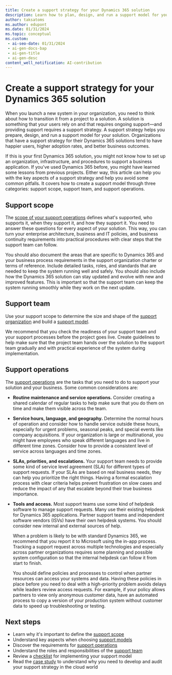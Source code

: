 ```yaml
---
title: Create a support strategy for your Dynamics 365 solution
description: Learn how to plan, design, and run a support model for your Dynamics 365 solution by defining the scope, team, processes, and tools.
author: taksatoms
ms.author: edupont
ms.date: 01/31/2024
ms.topic: conceptual
ms.custom:
 - ai-seo-date: 01/31/2024
 - ai-gen-docs-bap
 - ai-gen-title
 - ai-gen-desc
content_well_notification: AI-contribution
---
```


# Create a support strategy for your Dynamics 365 solution

When you launch a new system in your organization, you need to think about how to transition it from a project to a solution. A solution is something that your users rely on and that requires ongoing support&mdash;and providing support requires a support strategy. A support strategy helps you prepare, design, and run a support model for your solution. Organizations that have a support strategy for their Dynamics 365 solutions tend to have happier users, higher adoption rates, and better business outcomes.

If this is your first Dynamics 365 solution, you might not know how to set up an organization, infrastructure, and procedures to support a business application. If you've used Dynamics 365 before, you might have learned some lessons from previous projects. Either way, this article can help you with the key aspects of a support strategy and help you avoid some common pitfalls. It covers how to create a support model through three categories: support scope, support team, and support operations.

## Support scope

The [scope of your support operations](transition-to-support-scope.md) defines what's supported, who supports it, when they support it, and how they support it. You need to answer these questions for every aspect of your solution. This way, you can turn your enterprise architecture, business and IT policies, and business continuity requirements into practical procedures with clear steps that the support team can follow.

You should also document the areas that are specific to Dynamics 365 and your business process requirements in the support organization charter or terms of reference. Include detailed tasks, roles, and standards that are needed to keep the system running well and safely. You should also include how the Dynamics 365 solution can stay updated and evolve with new and improved features. This is important so that the support team can keep the system running smoothly while they work on the next update.

## Support team

Use your support scope to determine the size and shape of the [support organization](transition-to-support-team.md) and build a [support model](transition-to-support-models.md).

We recommend that you check the readiness of your support team and your support processes before the project goes live. Create guidelines to help make sure that the project team hands over the solution to the support team gradually and with practical experience of the system during implementation.

## Support operations

The [support operations](transition-to-support-operations.md) are the tasks that you need to do to support your solution and your business. Some common considerations are:

- **Routine maintenance and service operations.** Consider creating a shared calendar of regular tasks to help make sure that you do them on time and make them visible across the team.

- **Service hours, language, and geography.** Determine the normal hours of operation and consider how to handle service outside these hours, especially for urgent problems, seasonal peaks, and special events like company acquisitions. If your organization is large or multinational, you might have employees who speak different languages and live in different time zones. Consider how to provide a consistent level of service across languages and time zones.

- **SLAs, priorities, and escalations.** Your support team needs to provide some kind of service level agreement (SLA) for different types of support requests. If your SLAs are based on real business needs, they can help you prioritize the right things. Having a formal escalation process with clear criteria helps prevent frustration on slow cases and reduce the impact of any that escalate beyond their true business importance.

- **Tools and access.** Most support teams use some kind of helpdesk software to manage support requests. Many use their existing helpdesk for Dynamics 365 applications. Partner support teams and independent software vendors (ISVs) have their own helpdesk systems. You should consider new internal and external sources of help.

  When a problem is likely to be with standard Dynamics 365, we recommend that you report it to Microsoft using the in-app process. Tracking a support request across multiple technologies and especially across partner organizations requires some planning and possible system configuration so that the internal helpdesk can follow it from start to finish.

  You should define policies and processes to control when partner resources can access your systems and data. Having these policies in place before you need to deal with a high-priority problem avoids delays while leaders review access requests. For example, if your policy allows partners to view only anonymous customer data, have an automated process to copy a version of your production system without customer data to speed up troubleshooting or testing.

## Next steps

- Learn why it's important to define the [support scope](transition-to-support-scope.md)
- Understand key aspects when choosing [support models](transition-to-support-models.md)
- Discover the requirements for [support operations](transition-to-support-operations.md)
- Understand the roles and responsibilities of the [support team](transition-to-support-team.md)
- Review a [checklist](transition-to-support-checklist.md) for implementing your support model
- Read the [case study](service-solution-case-study.md) to understand why you need to develop and audit your support strategy in the cloud world
